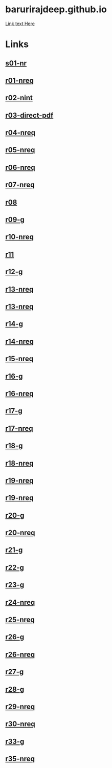# barurirajdeep.github.io

[Link text Here](01/index.html)


# Links
## [s01-nr](s01/index.html)


## [r01-nreq](r01/index.html)
## [r02-nint](r02/index.html)
## [r03-direct-pdf](r03/index.html)

## [r04-nreq](r04/index.html)
## [r05-nreq](r05/index.html)
## [r06-nreq](r06/index.html)
## [r07-nreq](r07/index.html)
## [r08](r08/index.html)
## [r09-g](r09/index.html)
## [r10-nreq](r10/index.html)
## [r11](r11/index.html)
## [r12-g](r12/index.html)
## [r13-nreq](r13/dist/index.html)
## [r13-nreq](r13/src2/index.html)
## [r14-g](r14/dist/index.html)
## [r14-nreq](r14/src2/index.html)
## [r15-nreq](r15/dist/index.html)

## [r16-g](r16/dist/index.html)
## [r16-nreq](r16/src2/index.html)

## [r17-g](r17/dist/index.html)
## [r17-nreq](r17/src2/index.html)


## [r18-g](r18/dist/index.html)
## [r18-nreq](r18/src2/index.html)

## [r19-nreq](r19/dist/index.html)
## [r19-nreq](r19/src2/index.html)


## [r20-g](r20/dist/index.html)
## [r20-nreq](r20/src2/index.html)


## [r21-g](r21/index.html)

## [r22-g](r22/index.html)


## [r23-g](r23/index.html)

## [r24-nreq](r24/index.html)

## [r25-nreq](r25/srt-resume.html)

## [r26-g](r26/index.html)

## [r26-nreq](r26/demo.html)

## [r27-g](r27/index.html)

## [r28-g](r28/index.html)



## [r29-nreq](r29/index.html)
## [r30-nreq](r30/index.html)

## [r33-g](r33/index.html)

## [r35-nreq](r35/index.html)

